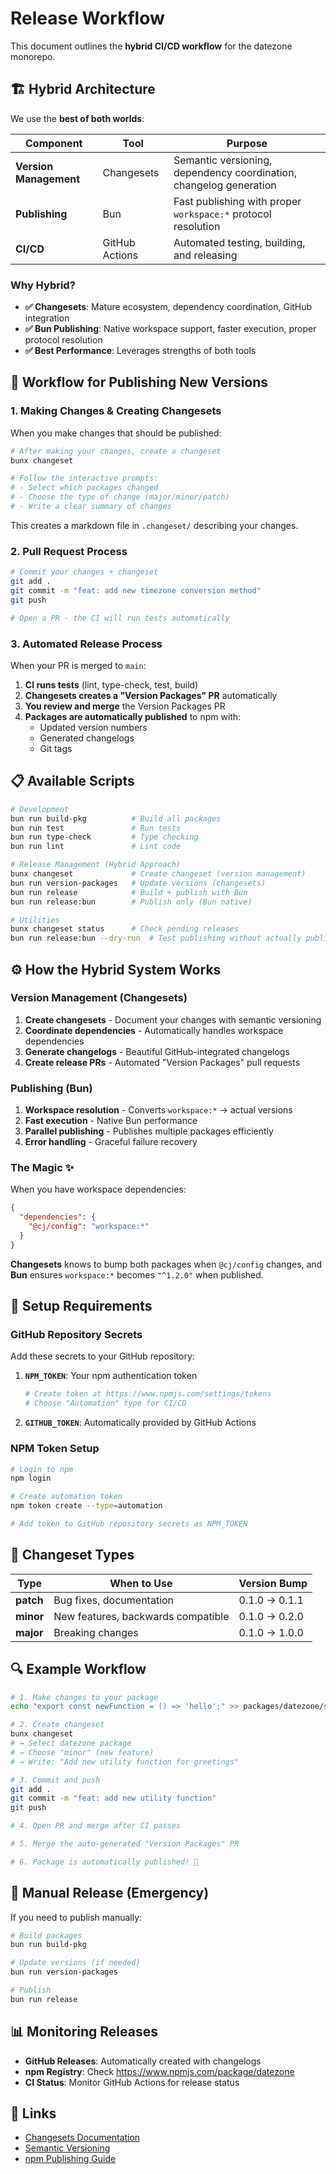 # Release Workflow

This document outlines the **hybrid CI/CD workflow** for the datezone monorepo.

## 🏗️ Hybrid Architecture

We use the **best of both worlds**:

| Component | Tool | Purpose |
|-----------|------|---------|
| **Version Management** | Changesets | Semantic versioning, dependency coordination, changelog generation |
| **Publishing** | Bun | Fast publishing with proper `workspace:*` protocol resolution |
| **CI/CD** | GitHub Actions | Automated testing, building, and releasing |

### Why Hybrid?

- **✅ Changesets**: Mature ecosystem, dependency coordination, GitHub integration
- **✅ Bun Publishing**: Native workspace support, faster execution, proper protocol resolution
- **✅ Best Performance**: Leverages strengths of both tools

## 🚀 Workflow for Publishing New Versions

### 1. **Making Changes & Creating Changesets**

When you make changes that should be published:

```bash
# After making your changes, create a changeset
bunx changeset

# Follow the interactive prompts:
# - Select which packages changed
# - Choose the type of change (major/minor/patch)
# - Write a clear summary of changes
```

This creates a markdown file in `.changeset/` describing your changes.

### 2. **Pull Request Process**

```bash
# Commit your changes + changeset
git add .
git commit -m "feat: add new timezone conversion method"
git push

# Open a PR - the CI will run tests automatically
```

### 3. **Automated Release Process**

When your PR is merged to `main`:

1. **CI runs tests** (lint, type-check, test, build)
2. **Changesets creates a "Version Packages" PR** automatically
3. **You review and merge** the Version Packages PR
4. **Packages are automatically published** to npm with:
   - Updated version numbers
   - Generated changelogs
   - Git tags

## 📋 Available Scripts

```bash
# Development
bun run build-pkg          # Build all packages
bun run test               # Run tests  
bun run type-check         # Type checking
bun run lint               # Lint code

# Release Management (Hybrid Approach)
bunx changeset             # Create changeset (version management)
bun run version-packages   # Update versions (changesets)
bun run release            # Build + publish with Bun
bun run release:bun        # Publish only (Bun native)

# Utilities
bunx changeset status      # Check pending releases
bun run release:bun --dry-run  # Test publishing without actually publishing
```

## ⚙️ How the Hybrid System Works

### Version Management (Changesets)
1. **Create changesets** - Document your changes with semantic versioning
2. **Coordinate dependencies** - Automatically handles workspace dependencies
3. **Generate changelogs** - Beautiful GitHub-integrated changelogs
4. **Create release PRs** - Automated "Version Packages" pull requests

### Publishing (Bun)
1. **Workspace resolution** - Converts `workspace:*` → actual versions
2. **Fast execution** - Native Bun performance 
3. **Parallel publishing** - Publishes multiple packages efficiently
4. **Error handling** - Graceful failure recovery

### The Magic ✨

When you have workspace dependencies:
```json
{
  "dependencies": {
    "@cj/config": "workspace:*"
  }
}
```

**Changesets** knows to bump both packages when `@cj/config` changes, and **Bun** ensures `workspace:*` becomes `"^1.2.0"` when published.

## 🔧 Setup Requirements

### GitHub Repository Secrets

Add these secrets to your GitHub repository:

1. **`NPM_TOKEN`**: Your npm authentication token
   ```bash
   # Create token at https://www.npmjs.com/settings/tokens
   # Choose "Automation" type for CI/CD
   ```

2. **`GITHUB_TOKEN`**: Automatically provided by GitHub Actions

### NPM Token Setup

```bash
# Login to npm
npm login

# Create automation token
npm token create --type=automation

# Add token to GitHub repository secrets as NPM_TOKEN
```

## 📝 Changeset Types

| Type | When to Use | Version Bump |
|------|-------------|--------------|
| **patch** | Bug fixes, documentation | 0.1.0 → 0.1.1 |
| **minor** | New features, backwards compatible | 0.1.0 → 0.2.0 |
| **major** | Breaking changes | 0.1.0 → 1.0.0 |

## 🔍 Example Workflow

```bash
# 1. Make changes to your package
echo "export const newFunction = () => 'hello';" >> packages/datezone/src/new-feature.ts

# 2. Create changeset
bunx changeset
# → Select datezone package
# → Choose "minor" (new feature)
# → Write: "Add new utility function for greetings"

# 3. Commit and push
git add .
git commit -m "feat: add new utility function"
git push

# 4. Open PR and merge after CI passes

# 5. Merge the auto-generated "Version Packages" PR

# 6. Package is automatically published! 🎉
```

## 🚨 Manual Release (Emergency)

If you need to publish manually:

```bash
# Build packages
bun run build-pkg

# Update versions (if needed)
bun run version-packages

# Publish
bun run release
```

## 📊 Monitoring Releases

- **GitHub Releases**: Automatically created with changelogs
- **npm Registry**: Check https://www.npmjs.com/package/datezone
- **CI Status**: Monitor GitHub Actions for release status

## 🔗 Links

- [Changesets Documentation](https://github.com/changesets/changesets)
- [Semantic Versioning](https://semver.org/)
- [npm Publishing Guide](https://docs.npmjs.com/packages-and-modules/contributing-packages-to-the-registry) 